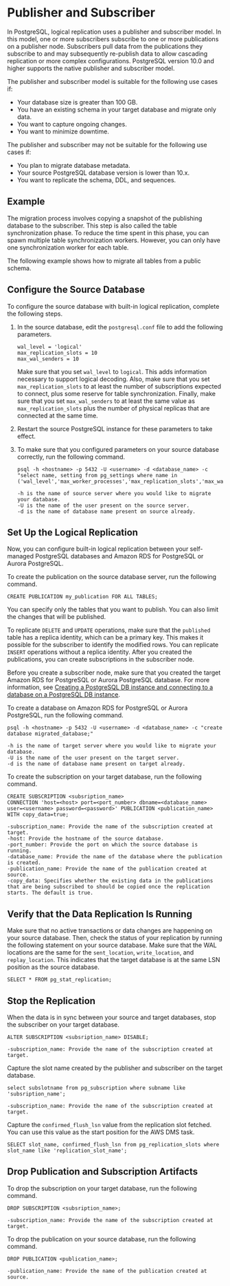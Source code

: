 # Publisher and Subscriber<a name="chap-manageddatabases.postgresql-rds-postgresql-full-load-publisher"></a>

In PostgreSQL, logical replication uses a publisher and subscriber model\. In this model, one or more subscribers subscribe to one or more publications on a publisher node\. Subscribers pull data from the publications they subscribe to and may subsequently re\-publish data to allow cascading replication or more complex configurations\. PostgreSQL version 10\.0 and higher supports the native publisher and subscriber model\.

The publisher and subscriber model is suitable for the following use cases if:
+ Your database size is greater than 100 GB\.
+ You have an existing schema in your target database and migrate only data\.
+ You want to capture ongoing changes\.
+ You want to minimize downtime\.

The publisher and subscriber may not be suitable for the following use cases if:
+ You plan to migrate database metadata\.
+ Your source PostgreSQL database version is lower than 10\.x\.
+ You want to replicate the schema, DDL, and sequences\.

## Example<a name="chap-manageddatabases.postgresql-rds-postgresql-full-load-publisher-example"></a>

The migration process involves copying a snapshot of the publishing database to the subscriber\. This step is also called the table synchronization phase\. To reduce the time spent in this phase, you can spawn multiple table synchronization workers\. However, you can only have one synchronization worker for each table\.

The following example shows how to migrate all tables from a public schema\.

## Configure the Source Database<a name="chap-manageddatabases.postgresql-rds-postgresql-full-load-publisher-configure"></a>

To configure the source database with built\-in logical replication, complete the following steps\.

1. In the source database, edit the `postgresql.conf` file to add the following parameters\.

   ```
   wal_level = 'logical'
   max_replication_slots = 10
   max_wal_senders = 10
   ```

   Make sure that you set `wal_level` to `logical`\. This adds information necessary to support logical decoding\. Also, make sure that you set `max_replication_slots` to at least the number of subscriptions expected to connect, plus some reserve for table synchronization\. Finally, make sure that you set `max_wal_senders` to at least the same value as `max_replication_slots` plus the number of physical replicas that are connected at the same time\.

1. Restart the source PostgreSQL instance for these parameters to take effect\.

1. To make sure that you configured parameters on your source database correctly, run the following command\.

   ```
   psql -h <hostname> -p 5432 -U <username> -d <database_name> -c "select name, setting from pg_settings where name in ('wal_level','max_worker_processes','max_replication_slots','max_wal_senders');"
   
   -h is the name of source server where you would like to migrate your database.
   -U is the name of the user present on the source server.
   -d is the name of database name present on source already.
   ```

## Set Up the Logical Replication<a name="chap-manageddatabases.postgresql-rds-postgresql-full-load-publisher-replication"></a>

Now, you can configure built\-in logical replication between your self\-managed PostgreSQL databases and Amazon RDS for PostgreSQL or Aurora PostgreSQL\.

To create the publication on the source database server, run the following command\.

```
CREATE PUBLICATION my_publication FOR ALL TABLES;
```

You can specify only the tables that you want to publish\. You can also limit the changes that will be published\.

To replicate `DELETE` and `UPDATE` operations, make sure that the `published` table has a replica identity, which can be a primary key\. This makes it possible for the subscriber to identify the modified rows\. You can replicate `INSERT` operations without a replica identity\. After you created the publications, you can create subscriptions in the subscriber node\.

Before you create a subscriber node, make sure that you created the target Amazon RDS for PostgreSQL or Aurora PostgreSQL database\. For more information, see [Creating a PostgreSQL DB instance and connecting to a database on a PostgreSQL DB instance](https://docs.aws.amazon.com/AmazonRDS/latest/UserGuide/CHAP_GettingStarted.CreatingConnecting.PostgreSQL.html)\.

To create a database on Amazon RDS for PostgreSQL or Aurora PostgreSQL, run the following command\.

```
psql -h <hostname> -p 5432 -U <username> -d <database_name> -c "create database migrated_database;"

-h is the name of target server where you would like to migrate your database.
-U is the name of the user present on the target server.
-d is the name of database name present on target already.
```

To create the subscription on your target database, run the following command\.

```
CREATE SUBSCRIPTION <subsription_name>
CONNECTION 'host=<host> port=<port_number> dbname=<database_name> user=<username> password=<password>' PUBLICATION <publication_name> WITH copy_data=true;

-subscription_name: Provide the name of the subscription created at target.
-host: Provide the hostname of the source database.
-port_number: Provide the port on which the source database is running.
-database_name: Provide the name of the database where the publication is created.
-publication_name: Provide the name of the publication created at source.
-copy_data: Specifies whether the existing data in the publications that are being subscribed to should be copied once the replication starts. The default is true.
```

## Verify that the Data Replication Is Running<a name="chap-manageddatabases.postgresql-rds-postgresql-full-load-publisher-verify"></a>

Make sure that no active transactions or data changes are happening on your source database\. Then, check the status of your replication by running the following statement on your source database\. Make sure that the WAL locations are the same for the `sent_location`, `write_location`, and `replay_location`\. This indicates that the target database is at the same LSN position as the source database\.

```
SELECT * FROM pg_stat_replication;
```

## Stop the Replication<a name="chap-manageddatabases.postgresql-rds-postgresql-full-load-publisher-stop"></a>

When the data is in sync between your source and target databases, stop the subscriber on your target database\.

```
ALTER SUBSCRIPTION <subsription_name> DISABLE;

-subscription_name: Provide the name of the subscription created at target.
```

Capture the slot name created by the publisher and subscriber on the target database\.

```
select subslotname from pg_subscription where subname like 'subsription_name';

-subscription_name: Provide the name of the subscription created at target.
```

Capture the `confirmed_flush_lsn` value from the replication slot fetched\. You can use this value as the start position for the AWS DMS task\.

```
SELECT slot_name, confirmed_flush_lsn from pg_replication_slots where slot_name like 'replication_slot_name';
```

## Drop Publication and Subscription Artifacts<a name="chap-manageddatabases.postgresql-rds-postgresql-full-load-publisher-drop"></a>

To drop the subscription on your target database, run the following command\.

```
DROP SUBSCRIPTION <subsription_name>;

-subscription_name: Provide the name of the subscription created at target.
```

To drop the publication on your source database, run the following command\.

```
DROP PUBLICATION <publication_name>;

-publication_name: Provide the name of the publication created at source.
```